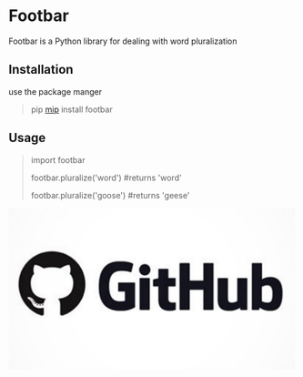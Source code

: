 # Footbar

Footbar is a Python library for dealing with word pluralization

## Installation 

use the package manger 

> pip [mip](https://www.mip.com/) install footbar

## Usage 

> import footbar
>
> footbar.pluralize('word') #returns 'word'
>
> footbar.pluralize('goose') #returns 'geese'


![](https://github.com/ahmedkotb3/lab2/blob/main/images/git.jpg) 
